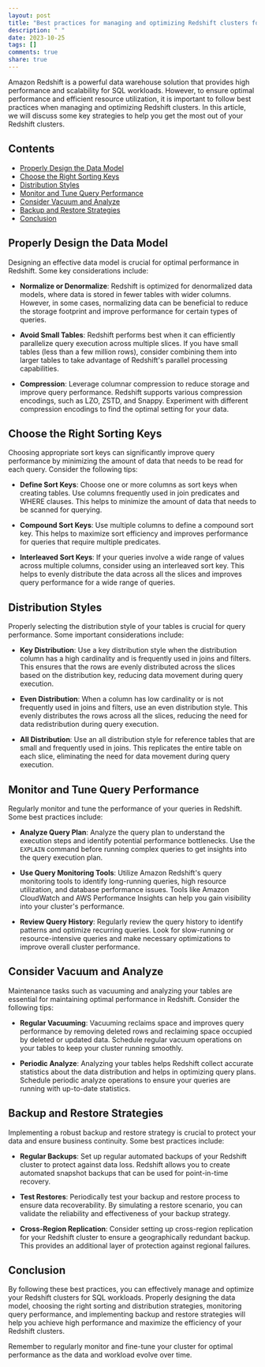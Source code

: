 ```yaml
---
layout: post
title: "Best practices for managing and optimizing Redshift clusters for SQL workloads."
description: " "
date: 2023-10-25
tags: []
comments: true
share: true
---
```


Amazon Redshift is a powerful data warehouse solution that provides high performance and scalability for SQL workloads. However, to ensure optimal performance and efficient resource utilization, it is important to follow best practices when managing and optimizing Redshift clusters. In this article, we will discuss some key strategies to help you get the most out of your Redshift clusters.

## Contents
- [Properly Design the Data Model](#properly-design-the-data-model)
- [Choose the Right Sorting Keys](#choose-the-right-sorting-keys)
- [Distribution Styles](#distribution-styles)
- [Monitor and Tune Query Performance](#monitor-and-tune-query-performance)
- [Consider Vacuum and Analyze](#consider-vacuum-and-analyze)
- [Backup and Restore Strategies](#backup-and-restore-strategies)
- [Conclusion](#conclusion)

## Properly Design the Data Model

Designing an effective data model is crucial for optimal performance in Redshift. Some key considerations include:

- **Normalize or Denormalize**: Redshift is optimized for denormalized data models, where data is stored in fewer tables with wider columns. However, in some cases, normalizing data can be beneficial to reduce the storage footprint and improve performance for certain types of queries.

- **Avoid Small Tables**: Redshift performs best when it can efficiently parallelize query execution across multiple slices. If you have small tables (less than a few million rows), consider combining them into larger tables to take advantage of Redshift's parallel processing capabilities.

- **Compression**: Leverage columnar compression to reduce storage and improve query performance. Redshift supports various compression encodings, such as LZO, ZSTD, and Snappy. Experiment with different compression encodings to find the optimal setting for your data.

## Choose the Right Sorting Keys

Choosing appropriate sort keys can significantly improve query performance by minimizing the amount of data that needs to be read for each query. Consider the following tips:

- **Define Sort Keys**: Choose one or more columns as sort keys when creating tables. Use columns frequently used in join predicates and WHERE clauses. This helps to minimize the amount of data that needs to be scanned for querying.

- **Compound Sort Keys**: Use multiple columns to define a compound sort key. This helps to maximize sort efficiency and improves performance for queries that require multiple predicates.

- **Interleaved Sort Keys**: If your queries involve a wide range of values across multiple columns, consider using an interleaved sort key. This helps to evenly distribute the data across all the slices and improves query performance for a wide range of queries.

## Distribution Styles

Properly selecting the distribution style of your tables is crucial for query performance. Some important considerations include:

- **Key Distribution**: Use a key distribution style when the distribution column has a high cardinality and is frequently used in joins and filters. This ensures that the rows are evenly distributed across the slices based on the distribution key, reducing data movement during query execution.

- **Even Distribution**: When a column has low cardinality or is not frequently used in joins and filters, use an even distribution style. This evenly distributes the rows across all the slices, reducing the need for data redistribution during query execution.

- **All Distribution**: Use an all distribution style for reference tables that are small and frequently used in joins. This replicates the entire table on each slice, eliminating the need for data movement during query execution.

## Monitor and Tune Query Performance

Regularly monitor and tune the performance of your queries in Redshift. Some best practices include:

- **Analyze Query Plan**: Analyze the query plan to understand the execution steps and identify potential performance bottlenecks. Use the `EXPLAIN` command before running complex queries to get insights into the query execution plan.

- **Use Query Monitoring Tools**: Utilize Amazon Redshift's query monitoring tools to identify long-running queries, high resource utilization, and database performance issues. Tools like Amazon CloudWatch and AWS Performance Insights can help you gain visibility into your cluster's performance.

- **Review Query History**: Regularly review the query history to identify patterns and optimize recurring queries. Look for slow-running or resource-intensive queries and make necessary optimizations to improve overall cluster performance.

## Consider Vacuum and Analyze

Maintenance tasks such as vacuuming and analyzing your tables are essential for maintaining optimal performance in Redshift. Consider the following tips:

- **Regular Vacuuming**: Vacuuming reclaims space and improves query performance by removing deleted rows and reclaiming space occupied by deleted or updated data. Schedule regular vacuum operations on your tables to keep your cluster running smoothly.

- **Periodic Analyze**: Analyzing your tables helps Redshift collect accurate statistics about the data distribution and helps in optimizing query plans. Schedule periodic analyze operations to ensure your queries are running with up-to-date statistics.

## Backup and Restore Strategies

Implementing a robust backup and restore strategy is crucial to protect your data and ensure business continuity. Some best practices include:

- **Regular Backups**: Set up regular automated backups of your Redshift cluster to protect against data loss. Redshift allows you to create automated snapshot backups that can be used for point-in-time recovery.

- **Test Restores**: Periodically test your backup and restore process to ensure data recoverability. By simulating a restore scenario, you can validate the reliability and effectiveness of your backup strategy.

- **Cross-Region Replication**: Consider setting up cross-region replication for your Redshift cluster to ensure a geographically redundant backup. This provides an additional layer of protection against regional failures.

## Conclusion

By following these best practices, you can effectively manage and optimize your Redshift clusters for SQL workloads. Properly designing the data model, choosing the right sorting and distribution strategies, monitoring query performance, and implementing backup and restore strategies will help you achieve high performance and maximize the efficiency of your Redshift clusters.

Remember to regularly monitor and fine-tune your cluster for optimal performance as the data and workload evolve over time.